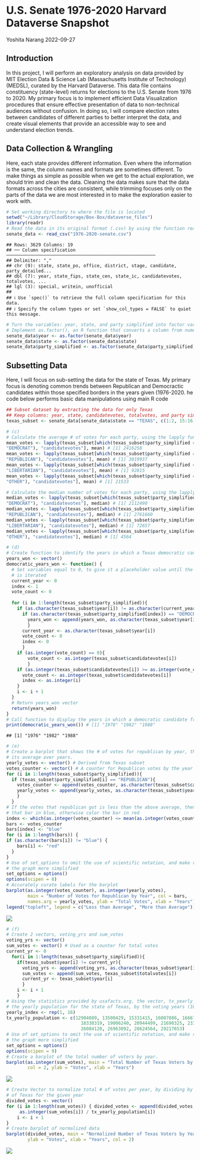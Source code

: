 U.S. Senate 1976-2020 Harvard Dataverse Snapshot
================
Yoshita Narang
2022-09-27

## Introduction

In this project, I will perform an exploratory analysis on data provided
by MIT Election Data & Science Lab (Massachusetts Institute of
Technology) (MEDSL), curated by the Harvard Dataverse. This data file
contains constituency (state-level) returns for elections to the U.S.
Senate from 1976 to 2020. My primary focus is to implement efficient
Data Visualization procedures that ensure effective presentation of data
to non-technical audiences without confusion. In doing so, I will
compare election rates between candidates of different parties to better
interpret the data, and create visual elements that provide an
accessible way to see and understand election trends.

## Data Collection & Wrangling

Here, each state provides different information. Even where the
information is the same, the column names and formats are sometimes
different. To make things as simple as possible when we get to the
actual exploration, we should trim and clean the data. Cleaning the data
makes sure that the data formats across the cities are consistent, while
trimming focuses only on the parts of the data we are most interested in
to make the exploration easier to work with.

``` r
# Set working directory to where the file is located 
setwd("~/Library/CloudStorage/Box-Box/dataverse_files")
library(readr)
# Read the data in its original format (.csv) by using the function read.csv()
senate_data <- read_csv("1976-2020-senate.csv")
```

    ## Rows: 3629 Columns: 19
    ## ── Column specification ────────────────────────────────────────────────────────
    ## Delimiter: ","
    ## chr (9): state, state_po, office, district, stage, candidate, party_detailed...
    ## dbl (7): year, state_fips, state_cen, state_ic, candidatevotes, totalvotes, ...
    ## lgl (3): special, writein, unofficial
    ## 
    ## ℹ Use `spec()` to retrieve the full column specification for this data.
    ## ℹ Specify the column types or set `show_col_types = FALSE` to quiet this message.

``` r
# Turn the variables: year, state, and party simplified into factor variable
# Implement as.factor(), an R function that converts a column from numeric to factor
senate_data$year <- as.factor(senate_data$year)
senate_data$state <- as.factor(senate_data$state)
senate_data$party_simplified <- as.factor(senate_data$party_simplified)
```

## Subsetting Data

Here, I will focus on sub-setting the data for the state of Texas. My
primary focus is denoting common trends between Republican and
Democractic candidates within those specified borders in the years given
(1976-2020. he code below performs basic data manipulations using main R
code

``` r
## Subset dataset by extracting the data for only Texas
## Keep columns: year, state, candidatevotes, totalvotes, and party simplified.
texas_subset <- senate_data[senate_data$state == "TEXAS", c(1:2, 15:16, 19)]
```

``` r
# (c)
# Calculate the average # of votes for each party, using the lapply function
mean_votes <- lapply(texas_subset[which(texas_subset$party_simplified == 
"DEMOCRAT"), "candidatevotes"], mean) # [1] 2416258
mean_votes <- lapply(texas_subset[which(texas_subset$party_simplified == 
"REPUBLICAN"), "candidatevotes"], mean) # [1] 3019937
mean_votes <- lapply(texas_subset[which(texas_subset$party_simplified == 
"LIBERTARIAN"), "candidatevotes"], mean) # [1] 92815
mean_votes <- lapply(texas_subset[which(texas_subset$party_simplified == 
"OTHER"), "candidatevotes"], mean) # [1] 21533
```

``` r
# Calculate the median number of votes for each party, using the lapply function
median_votes <- lapply(texas_subset[which(texas_subset$party_simplified == 
"DEMOCRAT"), "candidatevotes"], median) # [1] 2112490
median_votes <- lapply(texas_subset[which(texas_subset$party_simplified == 
"REPUBLICAN"), "candidatevotes"], median) # [1] 2761660
median_votes <- lapply(texas_subset[which(texas_subset$party_simplified ==
"LIBERTARIAN"), "candidatevotes"], median) # [1] 72657
median_votes <- lapply(texas_subset[which(texas_subset$party_simplified == 
"OTHER"), "candidatevotes"], median) # [1] 4564
```

``` r
# (d)
# Create function to identify the years in which a Texas democratic candidate won
years_won <- vector()
democratic_years_won <- function() {
  # Set variables equal to 0, to give it a placeholder value until the for loop
  # is iterated 
  current_year <- 0
  index <- 1
  vote_count <- 0
  
  for (i in 1:length(texas_subset$party_simplified)){
    if (as.character(texas_subset$year[i]) != as.character(current_year)){
      if (as.character(texas_subset$party_simplified[index]) == "DEMOCRAT"){
        years_won <- append(years_won, as.character(texas_subset$year[index]))
        }
      current_year <- as.character(texas_subset$year[i])
      vote_count <- 0
      index <- 0
      }
    if (as.integer(vote_count) == 0){
        vote_count <- as.integer(texas_subset$candidatevotes[i])
        }
    if (as.integer(texas_subset$candidatevotes[i]) >= as.integer(vote_count)){ 
      vote_count <- as.integer(texas_subset$candidatevotes[i])
      index <- as.integer(i)
    }
    i <- i + 1 
  }
  # Return years_won vector 
  return(years_won)
}
# Call function to display the years in which a democratic candidate from Texas won
print(democratic_years_won()) # [1] "1976" "1982" "1988"
```

    ## [1] "1976" "1982" "1988"

``` r
# (e)
# Create a barplot that shows the # of votes for republican by year, then compute 
# its average over years. 
yearly_votes <- vector() # Derived from Texas subset 
votes_counter <- vector() # A counter for Republican votes by the year 
for (i in 1:length(texas_subset$party_simplified)){
  if (texas_subset$party_simplified[i] == "REPUBLICAN"){
    votes_counter <- append(votes_counter, as.character(texas_subset$candidatevotes[i]))
    yearly_votes <- append(yearly_votes, as.character(texas_subset$year[i]))
    } 
  }
# If the votes that republican got is less than the above average, then color 
# that bar in blue, otherwise color the bar in red
index <- which(as.integer(votes_counter) <= mean(as.integer(votes_counter)))
bars <- votes_counter
bars[index] <- "blue"
for (i in 1:length(bars)) {
if (as.character(bars[i]) != "blue") {
    bars[i] <- "red"
  }
}
# Use of set_options to omit the use of scientific notation, and make reading 
# the graph more simplified 
set_options = options()
options(scipen = 8)
# Accurately curate labels for the barplot
barplot(as.integer(votes_counter), as.integer(yearly_votes),
        main = "Number of Votes for Republican by Year", col = bars,
        names.arg = yearly_votes, ylab = "Total Votes", xlab = "Years")
legend("topleft", legend = c("Less than Average", "More than Average"))
```

<img src="yoshita_narang_hw_2_files/figure-gfm/unnamed-chunk-6-1.png" style="display: block; margin: auto;" />

``` r
# (f)
# Create 2 vectors, voting_yrs and sum_votes 
voting_yrs <- vector()
sum_votes <- vector() # Used as a counter for total votes 
current_yr <- 0
  for(i in 1:length(texas_subset$party_simplified)){
    if(texas_subset$year[i] != current_yr){
      voting_yrs <- append(voting_yrs, as.character(texas_subset$year[i]))
      sum_votes <- append(sum_votes, texas_subset$totalvotes[i])
      current_yr <- texas_subset$year[i]
      }
    i <- i + 1
    }
# Using the statistics provided by usafacts.org, the vector, tx_yearly_population, holds
# the yearly population for the state of Texas, by the voting years (16 voting years)
yearly_index <- rep(1, 16)
tx_yearly_population <- c(12904089, 13500429, 15331415, 16007086, 16667022, 17044714,
                            18338319, 19006240, 20944499, 21690325, 233559580, 24309039,
                            26084120, 26963092, 28624564, 29217653)
# Use of set_options to omit the use of scientific notation, and make reading 
# the graph more simplified 
set_options = options()
options(scipen = 9)
# Create a barplot of the total number of voters by year. 
barplot(as.integer(sum_votes), main = "Total Number of Texas Voters by Year", 
        col = 2, ylab = "Votes", xlab = "Years")
```

<img src="yoshita_narang_hw_2_files/figure-gfm/unnamed-chunk-7-1.png" style="display: block; margin: auto;" />

``` r
# Create Vector to normalize total # of votes per year, by dividing by the population 
# of Texas for the given year
divided_votes <- vector()
for (i in 1:length(sum_votes)) { divided_votes <- append(divided_votes,
     as.integer(sum_votes[i]) / tx_yearly_population[i])
    i <- i + 1
}
# Create barplot of normalized data 
barplot(divided_votes, main = "Normalized Number of Texas Voters by Year", 
        ylab = "Votes", xlab = "Years", col = 2)
```

<img src="yoshita_narang_hw_2_files/figure-gfm/unnamed-chunk-8-1.png" style="display: block; margin: auto;" />
